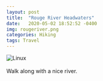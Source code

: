 ```yaml
---
layout: post
title:  "Rouge River Headwaters"
date:   2020-05-02 18:52:52 -0400
img: rougeriver.png
categories: Hiking
tags: Travel
---
```


![Linux]({{site.baseurl}}/images/rougeriver.png)
<br>
<br>
Walk along with a nice river.
<br>
<br>
